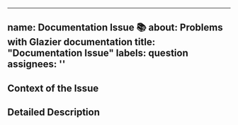 <!--* freshness: { exempt: true } *-->

---
name: Documentation Issue 📚
about: Problems with Glazier documentation
title: "Documentation Issue"
labels: question
assignees: ''
---

<!--
Use this template to report issues with documentation. This can include typos,
technical and factual errors, grammar, spelling, formatting, presentation, etc.
Be sure to change the issue title. Titles should be brief and meaningful.
-->

## Context of the Issue
<!--- How has this issue affected you? What are you trying to accomplish? -->
<!--- Include as many relevant details about the environment where the bug was discovered. -->

## Detailed Description
<!--- Provide a detailed description of the issue you are facing -->
